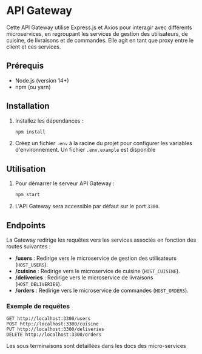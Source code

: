 
# API Gateway

Cette API Gateway utilise Express.js et Axios pour interagir avec différents microservices, en regroupant les services de gestion des utilisateurs, de cuisine, de livraisons et de commandes. Elle agit en tant que proxy entre le client et ces services.

## Prérequis

- Node.js (version 14+)
- npm (ou yarn)

## Installation

1. Installez les dépendances :

   ```bash
   npm install
   ```

2. Créez un fichier `.env` à la racine du projet pour configurer les variables d'environnement. Un fichier `.env.example` est disponible

## Utilisation

1. Pour démarrer le serveur API Gateway :

   ```bash
   npm start
   ```

2. L'API Gateway sera accessible par défaut sur le port `3300`.

## Endpoints

La Gateway redirige les requêtes vers les services associés en fonction des routes suivantes :

- **/users** : Redirige vers le microservice de gestion des utilisateurs (`HOST_USERS`).
- **/cuisine** : Redirige vers le microservice de cuisine (`HOST_CUISINE`).
- **/deliveries** : Redirige vers le microservice de livraisons (`HOST_DELIVERIES`).
- **/orders** : Redirige vers le microservice de commandes (`HOST_ORDERS`).

### Exemple de requêtes

```http
GET http://localhost:3300/users
POST http://localhost:3300/cuisine
PUT http://localhost:3300/deliveries
DELETE http://localhost:3300/orders
```

Les sous terminaisons sont détaillées dans les docs des micro-services

